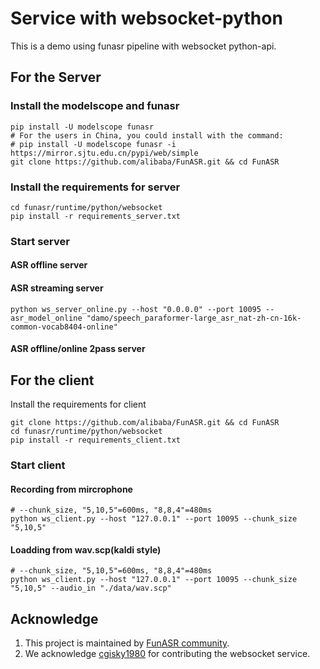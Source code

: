# Service with websocket-python

This is a demo using funasr pipeline with websocket python-api. 

## For the Server

### Install the modelscope and funasr

```shell
pip install -U modelscope funasr
# For the users in China, you could install with the command:
# pip install -U modelscope funasr -i https://mirror.sjtu.edu.cn/pypi/web/simple
git clone https://github.com/alibaba/FunASR.git && cd FunASR
```

### Install the requirements for server

```shell
cd funasr/runtime/python/websocket
pip install -r requirements_server.txt
```

### Start server
#### ASR offline server

[//]: # (```shell)

[//]: # (python ws_server_online.py --host "0.0.0.0" --port 10095 --asr_model "damo/speech_paraformer-large_asr_nat-zh-cn-16k-common-vocab8404-pytorch")

[//]: # (```)
#### ASR streaming server
```shell
python ws_server_online.py --host "0.0.0.0" --port 10095 --asr_model_online "damo/speech_paraformer-large_asr_nat-zh-cn-16k-common-vocab8404-online"
```

#### ASR offline/online 2pass server

[//]: # (```shell)

[//]: # (python ws_server_online.py --host "0.0.0.0" --port 10095 --asr_model "damo/speech_paraformer-large_asr_nat-zh-cn-16k-common-vocab8404-pytorch")

[//]: # (```)

## For the client

Install the requirements for client
```shell
git clone https://github.com/alibaba/FunASR.git && cd FunASR
cd funasr/runtime/python/websocket
pip install -r requirements_client.txt
```

### Start client
#### Recording from mircrophone
```shell
# --chunk_size, "5,10,5"=600ms, "8,8,4"=480ms
python ws_client.py --host "127.0.0.1" --port 10095 --chunk_size "5,10,5"
```
#### Loadding from wav.scp(kaldi style)
```shell
# --chunk_size, "5,10,5"=600ms, "8,8,4"=480ms
python ws_client.py --host "127.0.0.1" --port 10095 --chunk_size "5,10,5" --audio_in "./data/wav.scp"
```

## Acknowledge
1. This project is maintained by [FunASR community](https://github.com/alibaba-damo-academy/FunASR).
2. We acknowledge [cgisky1980](https://github.com/cgisky1980/FunASR) for contributing the websocket service.
